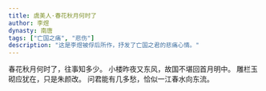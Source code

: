 ```yaml
---
title: 虞美人·春花秋月何时了
author: 李煜
dynasty: 南唐
tags: ["亡国之痛", "悲伤"]
description: "这是李煜被俘后所作，抒发了亡国之君的悲痛心情。"
---
```


春花秋月何时了，往事知多少。
小楼昨夜又东风，故国不堪回首月明中。
雕栏玉砌应犹在，只是朱颜改。
问君能有几多愁，恰似一江春水向东流。
